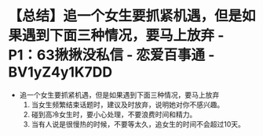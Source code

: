 # 【总结】追一个女生要抓紧机遇，但是如果遇到下面三种情况，要马上放弃 - P1：63揪揪没私信 - 恋爱百事通 - BV1yZ4y1K7DD

-   追一个女生要抓紧机遇，但是如果遇到下面三种情况，要马上放弃
    1.  当女生频繁结束话题时，建议及时放弃，说明她对你不感兴趣。
    2.  碰到高冷女生时，要小心处理，不要浪费时间和精力。
    3.  当有人说是很慢热的时候，不要等太久，追女生的时间不会超过10天。